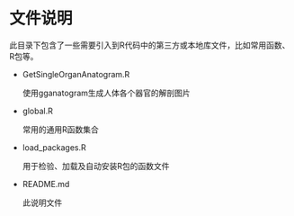 # 文件说明

此目录下包含了一些需要引入到R代码中的第三方或本地库文件，比如常用函数、R包等。

- GetSingleOrganAnatogram.R

  使用gganatogram生成人体各个器官的解剖图片

- global.R

  常用的通用R函数集合

- load_packages.R

  用于检验、加载及自动安装R包的函数文件

- README.md

  此说明文件